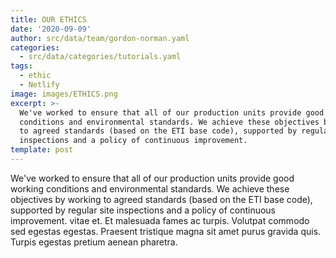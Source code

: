 ```yaml
---
title: OUR ETHICS
date: '2020-09-09'
author: src/data/team/gordon-norman.yaml
categories:
  - src/data/categories/tutorials.yaml
tags:
  - ethic
  - Netlify
image: images/ETHICS.png
excerpt: >-
  We've worked to ensure that all of our production units provide good working
  conditions and environmental standards. We achieve these objectives by working
  to agreed standards (based on the ETI base code), supported by regular site
  inspections and a policy of continuous improvement. 
template: post
---
```


We've worked to ensure that all of our production units provide good working conditions and environmental standards. We achieve these objectives by working to agreed standards (based on the ETI base code), supported by regular site inspections and a policy of continuous improvement. vitae et. Et malesuada fames ac turpis. Volutpat commodo sed egestas egestas. Praesent tristique magna sit amet purus gravida quis. Turpis egestas pretium aenean pharetra.
